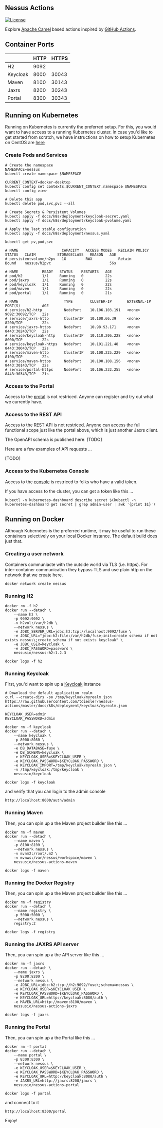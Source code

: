 ## Nessus Actions

<!-- [![Default Build](https://github.com/tdiesler/nessus-actions/workflows/Default%20Build/badge.svg)](https://github.com/tdiesler/nessus-actions/actions) -->
[![License](https://img.shields.io/:license-Apache2-blue.svg)](http://www.apache.org/licenses/LICENSE-2.0)

Explore [Apache Camel](http://camel.apache.org/) based actions inspired by [GitHub Actions](https://docs.github.com/en/actions). 

## Container Ports

|| HTTP     | HTTPS |
| --------- | ----- | ----- |
| H2        | 9092  |       |
| Keycloak  | 8000  | 30043 |
| Maven     | 8100  | 30143 |
| Jaxrs     | 8200  | 30243 |
| Portal    | 8300  | 30343 |

## Running on Kubernetes

Running on Kubernetes is currently the preferred setup. For this, you would want to have access to 
a running Kubernetes cluster. In case you'd like to get started from scratch, we have instructions 
on how to setup Kubernetes on CentOS are [here](https://github.com/tdiesler/nessus-actions/blob/master/docs/vps/k8s-centos7.md) 

### Create Pods and Services

```
# Create the namespace
NAMESPACE=nessus
kubectl create namespace $NAMESPACE

CURRENT_CONTEXT=docker-desktop
kubectl config set contexts.$CURRENT_CONTEXT.namespace $NAMESPACE
kubectl config view
 
# Delete this app
kubectl delete pod,svc,pvc --all

# Create Secrets & Persistent Volumes
kubectl apply -f docs/k8s/deployment/keycloak-secret.yaml
kubectl apply -f docs/k8s/deployment/keycloak-pvolume.yaml

# Apply the last stable configuration
kubectl apply -f docs/k8s/deployment/nessus.yaml

kubectl get pv,pod,svc

# NAME                    CAPACITY   ACCESS MODES   RECLAIM POLICY   STATUS   CLAIM          STORAGECLASS   REASON   AGE
# persistentvolume/h2pv   1G         RWX            Retain           Bound    nessus/h2pvc                           56s

# NAME           READY   STATUS    RESTARTS   AGE
# pod/h2         1/1     Running   0          22s
# pod/jaxrs      1/1     Running   0          22s
# pod/keycloak   1/1     Running   0          22s
# pod/maven      1/1     Running   0          22s
# pod/portal     1/1     Running   0          21s

# NAME                     TYPE        CLUSTER-IP       EXTERNAL-IP   PORT(S)          AGE
# service/h2-http          NodePort    10.106.103.191   <none>        9092:30092/TCP   22s
# service/jaxrs-http       ClusterIP   10.100.66.39     <none>        8200/TCP         22s
# service/jaxrs-https      NodePort    10.98.93.171     <none>        8443:30243/TCP   22s
# service/keycloak-http    ClusterIP   10.110.206.228   <none>        8000/TCP         22s
# service/keycloak-https   NodePort    10.101.221.48    <none>        8443:30043/TCP   22s
# service/maven-http       ClusterIP   10.108.225.229   <none>        8100/TCP         22s
# service/maven-https      NodePort    10.100.108.156   <none>        8443:30143/TCP   22s
# service/portal-https     NodePort    10.106.232.255   <none>        8443:30343/TCP   21s
```

### Access to the Portal

Access to the [protal](https://127.0.0.1:30343/portal) is not restriced. Anyone can register
and try out what we currently have.

### Access to the REST API

Access to the [REST API](https://127.0.0.1:30243/api) is not restriced. Anyone can access the 
full functional scope just like the portal above, which is just another Jaxrs client.

The OpenAPI schema is published here: [TODO]

Here are a few examples of API requests ...

[TODO]

### Access to the Kubernetes Console

Access to the [console](https://136.244.111.173:30123) is restriced to folks who have a valid token.

If you have access to the cluster, you can get a token like this ... 

```
kubectl -n kubernetes-dashboard describe secret $(kubectl -n kubernetes-dashboard get secret | grep admin-user | awk '{print $1}')
```

## Running on Docker

Although Kubernetes is the preferred runtime, it may be useful to run these containers selectively 
on your local Docker instance. The default build does just that.
 

### Creating a user network

Containers communiacte with the outside world via TLS (i.e. https). For inter-container communication they bypass
TLS and use plain http on the network that we create here.

```
docker network create nessus
```

### Running H2

```
docker rm -f h2
docker run --detach \
    --name h2 \
    -p 9092:9092 \
    -v h2vol:/var/h2db \
    --network nessus \
    -e JDBC_SERVER_URL=jdbc:h2:tcp://localhost:9092/fuse \
    -e JDBC_URL="jdbc:h2:file:/var/h2db/fuse;init=create schema if not exists nessus\;create schema if not exists keycloak" \
    -e JDBC_USER=keycloak \
    -e JDBC_PASSWORD=password \
    nessusio/nessus-h2:1.2.3

docker logs -f h2
```

### Running Keycloak

First, you'd want to spin up a [Keycloak](https://www.keycloak.org/getting-started/getting-started-docker) instance

```
# Download the default application realm
curl --create-dirs -so /tmp/keycloak/myrealm.json https://raw.githubusercontent.com/tdiesler/nessus-actions/master/docs/k8s/deployment/keycloak/myrealm.json

KEYCLOAK_USER=admin
KEYCLOAK_PASSWORD=admin

docker rm -f keycloak
docker run --detach \
    --name keycloak \
    -p 8000:8080 \
    --network nessus \
    -e DB_DATABASE=fuse \
    -e DB_SCHEMA=keycloak \
    -e KEYCLOAK_USER=$KEYCLOAK_USER \
    -e KEYCLOAK_PASSWORD=$KEYCLOAK_PASSWORD \
    -e KEYCLOAK_IMPORT=/tmp/keycloak/myrealm.json \
    -v /tmp/keycloak:/tmp/keycloak \
    nessusio/keycloak 

docker logs -f keycloak
```

and verify that you can login to the admin console

```
http://localhost:8000/auth/admin
```

### Running Maven

Then, you can spin up a the Maven project builder like this ...

```
docker rm -f maven
docker run --detach \
    --name maven \
    -p 8100:8100 \
    --network nessus \
    -v mvnm2:/root/.m2 \
    -v mvnws:/var/nessus/workspace/maven \
    nessusio/nessus-actions-maven 

docker logs -f maven
```

### Running the Docker Registry

Then, you can spin up a the Maven project builder like this ...

```
docker rm -f registry
docker run --detach \
    --name registry \
    -p 5000:5000 \
    --network nessus \
    registry:2

docker logs -f registry
```

### Running the JAXRS API server

Then, you can spin up a the API server like this ...

```
docker rm -f jaxrs
docker run --detach \
    --name jaxrs \
    -p 8200:8200 \
    --network nessus \
    -e JDBC_URL=jdbc:h2:tcp://h2:9092/fuse\;schema=nessus \
    -e KEYCLOAK_USER=$KEYCLOAK_USER \
    -e KEYCLOAK_PASSWORD=$KEYCLOAK_PASSWORD \
    -e KEYCLOAK_URL=http://keycloak:8080/auth \
    -e MAVEN_URL=http://maven:8100/maven \
    nessusio/nessus-actions-jaxrs

docker logs -f jaxrs
```

### Running the Portal

Then, you can spin up a the Portal like this ...

```
docker rm -f portal
docker run --detach \
    --name portal \
    -p 8300:8300 \
    --network nessus \
    -e KEYCLOAK_USER=$KEYCLOAK_USER \
    -e KEYCLOAK_PASSWORD=$KEYCLOAK_PASSWORD \
    -e KEYCLOAK_URL=http://keycloak:8080/auth \
    -e JAXRS_URL=http://jaxrs:8200/jaxrs \
    nessusio/nessus-actions-portal

docker logs -f portal
```

and connect to it

```
http://localhost:8300/portal
```

Enjoy!

